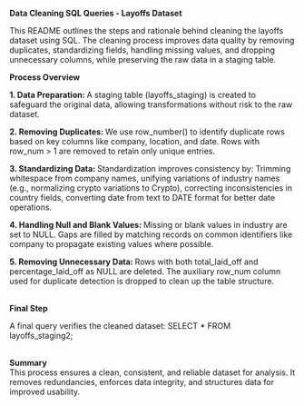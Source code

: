 <b> Data Cleaning SQL Queries - Layoffs Dataset </b>

This README outlines the steps and rationale behind cleaning the layoffs dataset using SQL. The cleaning process improves data quality by removing duplicates, standardizing fields, handling missing values, and dropping unnecessary columns, while preserving the raw data in a staging table.

<b> Process Overview </b>

<b> 1. Data Preparation: </b>
A staging table (layoffs_staging) is created to safeguard the original data, allowing transformations without risk to the raw dataset.

<b> 2. Removing Duplicates: </b>
We use row_number() to identify duplicate rows based on key columns like company, location, and date. Rows with row_num > 1 are removed to retain only unique entries.

<b> 3. Standardizing Data: </b>
    Standardization improves consistency by:
    Trimming whitespace from company names,
    unifying variations of industry names (e.g., normalizing crypto variations to Crypto),
    correcting inconsistencies in country fields,
    converting date from text to DATE format for better date operations.

<b> 4. Handling Null and Blank Values: </b>
Missing or blank values in industry are set to NULL. Gaps are filled by matching records on common identifiers like company to propagate existing values where possible.

<b> 5. Removing Unnecessary Data: </b>
Rows with both total_laid_off and percentage_laid_off as NULL are deleted.
The auxiliary row_num column used for duplicate detection is dropped to clean up the table structure.


<br>
<b> Final Step </b>

A final query verifies the cleaned dataset:
SELECT * FROM layoffs_staging2;

<br>
<b> Summary </b> <br>
This process ensures a clean, consistent, and reliable dataset for analysis. It removes redundancies, enforces data integrity, and structures data for improved usability.
